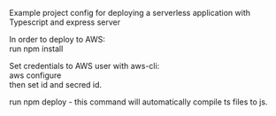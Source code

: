 Example project config for deploying a serverless application with Typescript and express server

In order to deploy to AWS:</br>
run npm install

Set credentials to AWS user with aws-cli:</br>
aws configure</br>
then set id and secred id.

run npm deploy - this command will automatically compile ts files to js.
